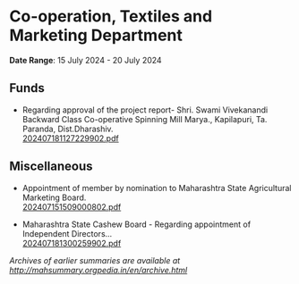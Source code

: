 # Co-operation, Textiles and Marketing Department

**Date Range**: 15 July 2024 - 20 July 2024


## Funds
- Regarding  approval of the project report- Shri. Swami Vivekanandi Backward Class Co-operative Spinning Mill Marya., Kapilapuri, Ta. Paranda, Dist.Dharashiv.\
  [202407181127229902.pdf](https://gr.maharashtra.gov.in/Site/Upload/Government%20Resolutions/English/202407181127229902.pdf)

## Miscellaneous
- Appointment of member by nomination to Maharashtra State Agricultural Marketing Board.\
  [202407151509000802.pdf](https://gr.maharashtra.gov.in/Site/Upload/Government%20Resolutions/English/202407151509000802.pdf)

- Maharashtra State Cashew Board - Regarding appointment of Independent Directors...\
  [202407181300259902.pdf](https://gr.maharashtra.gov.in/Site/Upload/Government%20Resolutions/English/202407181300259902.pdf)


*Archives of earlier summaries are available at http://mahsummary.orgpedia.in/en/archive.html*